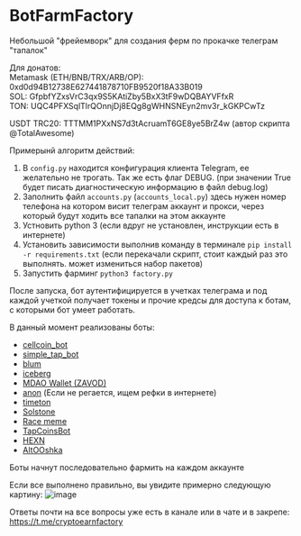 # BotFarmFactory
Небольшой "фрейемворк" для создания ферм по прокачке телеграм "тапалок"

Для донатов:  
Metamask (ETH/BNB/TRX/ARB/OP): 0xd0d94B12738E627441878710FB9520f18A33B019  
SOL: GfpbfYZxsVrC3qx9S5KAtiZby5BxX3tF9wDQBAYVFfxR  
TON: UQC4PFXSqlTlrQOnnjDj8EQg8gWHNSNEyn2mv3r_kGKPCwTz  

USDT TRC20: TTTMM1PXxNS7d3tAcruamT6GE8ye5BrZ4w (автор скрипта @TotalAwesome)

Примерынй алгоритм действий:
1. В `config.py` находится конфигурация клиента Telegram, ее желательно не трогать. Так же есть флаг DEBUG. (при значении True будет писать диагностическую информацию в файл debug.log)
2. Заполнить файл `accounts.py` (`accounts_local.py`) здесь нужен номер телефона на котором висит телеграм аккаунт и прокси, через который будут ходить все тапалки на этом аккаунте
3. Устновить python 3 (если вдруг не установлен, инструкции есть в интернете)
4. Установить зависимости выполнив команду в терминале `pip install -r requirements.txt` (если перекачали скрипт, стоит каждый раз это выполнять. может измениться набор пакетов)
5. Запустить фарминг `python3 factory.py`

После запуска, бот аутентифицируется в учетках телеграма и под каждой учеткой получает токены и прочие кредсы для доступа к ботам, с которыми бот умеет работать.

В данный момент реализованы боты:

- [cellcoin_bot](https://t.me/cellcoIn_bot/app?startapp=817809361)
- [simple_tap_bot](https://t.me/Simple_Tap_Bot/app?startapp=1722504074321)
- [blum](https://t.me/blum/app?startapp=ref_SwjcZgNUK7)
- [iceberg](https://t.me/IcebergAppBot?start=referral_817809361)
- [MDAO Wallet (ZAVOD)](https://t.me/Mdaowalletbot?start=817809361)
- [anon](https://t.me/AnonEarnBot) (Если не регается, ищем рефки в интернете)
- [timeton](https://t.me/TimeTONbot?start=soloway911)
- [Solstone](https://t.me/solstonebot?start=102796269)
- [Race meme](https://t.me/Racememe_bot?start=r_817809361)
- [TapCoinsBot](https://t.me/tapcoinsbot/app?startapp=ref_jWbjCF)
- [HEXN](https://t.me/hexn_bot/app?startapp=8ea0d954-5b4b-46fe-84c4-76727ce81eb2)
- [AltOOshka](https://t.me/altooshka_bot?start=inwS2EPx37k)

Боты начнут последовательно фармить на каждом аккаунте

Если все выполнено правильно, вы увидите примерно следующую картину:
![image](https://github.com/TotalAwesome/BotFarmFactory/assets/39047158/a0e77b95-5ae1-4f64-b68d-cb904c0866b7)

Ответы почти на все вопросы уже есть в канале или в чате и в закрепе: https://t.me/cryptoearnfactory
